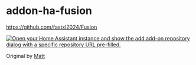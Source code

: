 # addon-ha-fusion

<https://github.com/fastxl2024/Fusion>

[![Open your Home Assistant instance and show the add add-on repository dialog with a specific repository URL pre-filled.](https://my.home-assistant.io/badges/supervisor_add_addon_repository.svg)](https://my.home-assistant.io/redirect/supervisor_add_addon_repository/?repository_url=https%3A%2F%2Fgithub.com%2Ffastxl2024%2Faddon-ha-fusion)

Original by [Matt](https://github.com/matt8707/ha-fusion)
